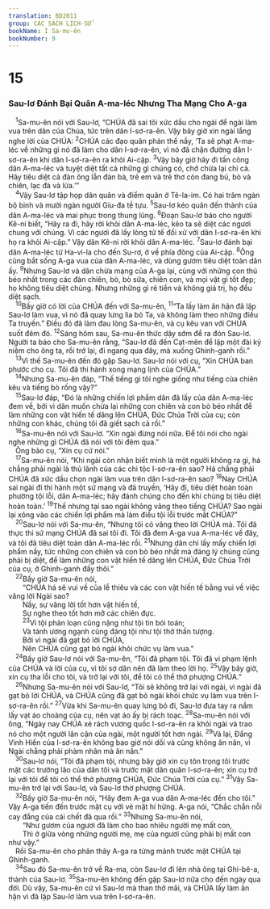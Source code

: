 ```yaml
---
translation: BD2011
group: CÁC SÁCH LỊCH-SỬ
bookName: I Sa-mu-ên 
bookNumber: 9
---
```


<div class="title"><h1>15</h1><h3>Sau-lơ Ðánh Bại Quân A-ma-léc Nhưng Tha Mạng Cho A-ga</h3></div>
<span class="verse 1sa_15_1"> <sup>1</sup>Sa-mu-ên nói với Sau-lơ, “CHÚA đã sai tôi xức dầu cho ngài để ngài làm vua trên dân của Chúa, tức trên dân I-sơ-ra-ên. Vậy bây giờ xin ngài lắng nghe lời của CHÚA: </span>
<span class="verse 1sa_15_2"><sup>2</sup>CHÚA các đạo quân phán thế nầy, ‘Ta sẽ phạt A-ma-léc về những gì nó đã làm cho dân I-sơ-ra-ên, vì nó đã chận đường dân I-sơ-ra-ên khi dân I-sơ-ra-ên ra khỏi Ai-cập. </span>
<span class="verse 1sa_15_3"><sup>3</sup>Vậy bây giờ hãy đi tấn công dân A-ma-léc và tuyệt diệt tất cả những gì chúng có, chớ chừa lại chi cả. Hãy tiêu diệt cả đàn ông lẫn đàn bà, trẻ em và trẻ thơ còn đang bú, bò và chiên, lạc đà và lừa.’”<br/></span>
<span class="verse 1sa_15_4"> <sup>4</sup>Vậy Sau-lơ tập họp dân quân và điểm quân ở Tê-la-im. Có hai trăm ngàn bộ binh và mười ngàn người Giu-đa tề tựu. </span>
<span class="verse 1sa_15_5"><sup>5</sup>Sau-lơ kéo quân đến thành của dân A-ma-léc và mai phục trong thung lũng. </span>
<span class="verse 1sa_15_6"><sup>6</sup>Ðoạn Sau-lơ báo cho người Kê-ni biết, “Hãy ra đi, hãy rời khỏi dân A-ma-léc, kẻo ta sẽ diệt các ngươi chung với chúng. Vì các ngươi đã lấy lòng tử tế đối xử với dân I-sơ-ra-ên khi họ ra khỏi Ai-cập.” Vậy dân Kê-ni rời khỏi dân A-ma-léc. </span>
<span class="verse 1sa_15_7"><sup>7</sup>Sau-lơ đánh bại dân A-ma-léc từ Ha-vi-la cho đến Su-rơ, ở về phía đông của Ai-cập. </span>
<span class="verse 1sa_15_8"><sup>8</sup>Ông cũng bắt sống A-ga vua của dân A-ma-léc, và dùng gươm tiêu diệt toàn dân ấy. </span>
<span class="verse 1sa_15_9"><sup>9</sup>Nhưng Sau-lơ và dân chừa mạng của A-ga lại, cùng với những con thú béo nhất trong các đàn chiên, bò, bò sữa, chiên con, và mọi vật gì tốt đẹp; họ không tiêu diệt chúng. Nhưng những gì rẻ tiền và không giá trị, họ đều diệt sạch.<br/></span>
<span class="verse 1sa_15_10"> <sup>10</sup>Bấy giờ có lời của CHÚA đến với Sa-mu-ên, </span>
<span class="verse 1sa_15_11"><sup>11</sup>“Ta lấy làm ân hận đã lập Sau-lơ làm vua, vì nó đã quay lưng lìa bỏ Ta, và không làm theo những điều Ta truyền.” Ðiều đó đã làm đau lòng Sa-mu-ên, và cụ kêu van với CHÚA suốt đêm đó. </span>
<span class="verse 1sa_15_12"><sup>12</sup>Sáng hôm sau, Sa-mu-ên thức dậy sớm để ra đón Sau-lơ. Người ta báo cho Sa-mu-ên rằng, “Sau-lơ đã đến Cạt-mên để lập một đài kỷ niệm cho ông ta, rồi trở lại, đi ngang qua đây, mà xuống Ghinh-ganh rồi.”<br/></span>
<span class="verse 1sa_15_13"> <sup>13</sup>Vì thế Sa-mu-ên đến đó gặp Sau-lơ. Sau-lơ nói với cụ, “Xin CHÚA ban phước cho cụ. Tôi đã thi hành xong mạng lịnh của CHÚA.”<br/></span>
<span class="verse 1sa_15_14"> <sup>14</sup>Nhưng Sa-mu-ên đáp, “Thế tiếng gì tôi nghe giống như tiếng của chiên kêu và tiếng bò rống vậy?”<br/></span>
<span class="verse 1sa_15_15"> <sup>15</sup>Sau-lơ đáp, “Ðó là những chiến lợi phẩm dân đã lấy của dân A-ma-léc đem về, bởi vì dân muốn chừa lại những con chiên và con bò béo nhất để làm những con vật hiến tế dâng lên CHÚA, Ðức Chúa Trời của cụ; còn những con khác, chúng tôi đã giết sạch cả rồi.”<br/></span>
<span class="verse 1sa_15_16"> <sup>16</sup>Sa-mu-ên nói với Sau-lơ. “Xin ngài đừng nói nữa. Ðể tôi nói cho ngài nghe những gì CHÚA đã nói với tôi đêm qua.”<br/> Ông bảo cụ, “Xin cụ cứ nói.”<br/></span>
<span class="verse 1sa_15_17"> <sup>17</sup>Sa-mu-ên nói, “Khi ngài còn nhận biết mình là một người không ra gì, há chẳng phải ngài là thủ lãnh của các chi tộc I-sơ-ra-ên sao? Há chẳng phải CHÚA đã xức dầu chọn ngài làm vua trên dân I-sơ-ra-ên sao? </span>
<span class="verse 1sa_15_18"><sup>18</sup>Nay CHÚA sai ngài đi thi hành một sứ mạng và đã truyền, ‘Hãy đi, tiêu diệt hoàn toàn phường tội lỗi, dân A-ma-léc; hãy đánh chúng cho đến khi chúng bị tiêu diệt hoàn toàn.’ </span>
<span class="verse 1sa_15_19"><sup>19</sup>Thế nhưng tại sao ngài không vâng theo tiếng CHÚA? Sao ngài lại xông vào các chiến lợi phẩm mà làm điều tội lỗi trước mắt CHÚA?”<br/></span>
<span class="verse 1sa_15_20"> <sup>20</sup>Sau-lơ nói với Sa-mu-ên, “Nhưng tôi có vâng theo lời CHÚA mà. Tôi đã thực thi sứ mạng CHÚA đã sai tôi đi. Tôi đã đem A-ga vua A-ma-léc về đây, và tôi đã tiêu diệt toàn dân A-ma-léc rồi. </span>
<span class="verse 1sa_15_21"><sup>21</sup>Nhưng dân chỉ lấy mấy chiến lợi phẩm nầy, tức những con chiên và con bò béo nhất mà đáng lý chúng cũng phải bị diệt, để làm những con vật hiến tế dâng lên CHÚA, Ðức Chúa Trời của cụ, ở Ghinh-ganh đấy thôi.”<br/></span>
<span class="verse 1sa_15_22"> <sup>22</sup>Bấy giờ Sa-mu-ên nói,<br/>  “CHÚA há sẽ vui về của lễ thiêu và các con vật hiến tế bằng vui về việc vâng lời Ngài sao?<br/>  Nầy, sự vâng lời tốt hơn vật hiến tế,<br/>  Sự nghe theo tốt hơn mỡ các chiên đực.<br/></span>
<span class="verse 1sa_15_23">  <sup>23</sup>Vì tội phản loạn cũng nặng như tội tin bói toán;<br/>  Và tánh ương ngạnh cũng đáng tội như tội thờ thần tượng.<br/>  Bởi vì ngài đã gạt bỏ lời CHÚA,<br/>  Nên CHÚA cũng gạt bỏ ngài khỏi chức vụ làm vua.”<br/></span>
<span class="verse 1sa_15_24"> <sup>24</sup>Bấy giờ Sau-lơ nói với Sa-mu-ên, “Tôi đã phạm tội. Tôi đã vi phạm lệnh của CHÚA và lời của cụ, vì tôi sợ dân nên đã làm theo lời họ. </span>
<span class="verse 1sa_15_25"><sup>25</sup>Vậy bây giờ, xin cụ tha lỗi cho tôi, và trở lại với tôi, để tôi có thể thờ phượng CHÚA.”<br/></span>
<span class="verse 1sa_15_26"> <sup>26</sup>Nhưng Sa-mu-ên nói với Sau-lơ, “Tôi sẽ không trở lại với ngài, vì ngài đã gạt bỏ lời CHÚA, và CHÚA cũng đã gạt bỏ ngài khỏi chức vụ làm vua trên I-sơ-ra-ên rồi.” </span>
<span class="verse 1sa_15_27"><sup>27</sup>Vừa khi Sa-mu-ên quay lưng bỏ đi, Sau-lơ đưa tay ra nắm lấy vạt áo choàng của cụ, nên vạt áo ấy bị rách toạc. </span>
<span class="verse 1sa_15_28"><sup>28</sup>Sa-mu-ên nói với ông, “Ngày nay CHÚA xé rách vương quốc I-sơ-ra-ên ra khỏi ngài và trao nó cho một người lân cận của ngài, một người tốt hơn ngài. </span>
<span class="verse 1sa_15_29"><sup>29</sup>Vả lại, Ðấng Vinh Hiển của I-sơ-ra-ên không bao giờ nói dối và cũng không ăn năn, vì Ngài chẳng phải phàm nhân mà ăn năn.”<br/></span>
<span class="verse 1sa_15_30"> <sup>30</sup>Sau-lơ nói, “Tôi đã phạm tội, nhưng bây giờ xin cụ tôn trọng tôi trước mặt các trưởng lão của dân tôi và trước mặt dân quân I-sơ-ra-ên; xin cụ trở lại với tôi để tôi có thể thờ phượng CHÚA, Ðức Chúa Trời của cụ.” </span>
<span class="verse 1sa_15_31"><sup>31</sup>Vậy Sa-mu-ên trở lại với Sau-lơ, và Sau-lơ thờ phượng CHÚA.<br/></span>
<span class="verse 1sa_15_32"> <sup>32</sup>Bấy giờ Sa-mu-ên nói, “Hãy đem A-ga vua dân A-ma-léc đến cho tôi.” Vậy A-ga tiến đến trước mặt cụ với vẻ mặt hí hửng. A-ga nói, “Chắc chắn nỗi cay đắng của cái chết đã qua rồi.” </span>
<span class="verse 1sa_15_33"><sup>33</sup>Nhưng Sa-mu-ên nói,<br/>  “Như gươm của ngươi đã làm cho bao nhiêu người mẹ mất con,<br/>  Thì ở giữa vòng những người mẹ, mẹ của ngươi cũng phải bị mất con như vậy.”<br/> Rồi Sa-mu-ên cho phân thây A-ga ra từng mảnh trước mặt CHÚA tại Ghinh-ganh.<br/></span>
<span class="verse 1sa_15_34"> <sup>34</sup>Sau đó Sa-mu-ên trở về Ra-ma, còn Sau-lơ đi lên nhà ông tại Ghi-bê-a, thành của Sau-lơ. </span>
<span class="verse 1sa_15_35"><sup>35</sup>Sa-mu-ên không đến gặp Sau-lơ nữa cho đến ngày qua đời. Dù vậy, Sa-mu-ên cứ vì Sau-lơ mà than thở mãi, và CHÚA lấy làm ân hận vì đã lập Sau-lơ làm vua trên I-sơ-ra-ên.<br/></span>
